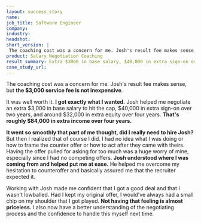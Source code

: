 ```yaml
---
layout: success_story
name: 
job_title: Software Engineer
company: 
industry: 
headshot: 
short_version: |
 The coaching cost was a concern for me. Josh's result fee makes sense, but **the $3,000 service fee is not inexpensive**. It was well worth it. Josh helped me negotiate an extra $3,000 in base salary, $40,000 in extra sign-on over two years, and around $32,000 in extra equity over 4 years. **That's roughly $84,000 in extra income over four years.** I also now have a better understanding of the negotiating process and the confidence to handle this myself next time.
product: Salary Negotiation Coaching
result_summary: Extra $3000 in base salary, $40,000 in extra sign-on over two years, and around $32,000 in extra equity over 4 years.
case_study_url: 
---
```


The coaching cost was a concern for me. Josh's result fee makes sense, but **the $3,000 service fee is not inexpensive**.

It was well worth it. **I got exactly what I wanted.** Josh helped me negotiate an extra $3,000 in base salary to hit the cap, $40,000 in extra sign-on over two years, and around $32,000 in extra equity over four years. **That's roughly $84,000 in extra income over four years.**

**It went so smoothly that part of me thought, did I really need to hire Josh?** But then I realized that of course I did. I had no idea what I was doing or how to frame the counter offer or how to act after they came with theirs. Having the offer pulled for asking for too much was a huge worry of mine, especially since I had no competing offers. **Josh understood where I was coming from and helped put me at ease.** He helped me overcome my hesitation to counteroffer and basically assured me that the recruiter expected it.

Working with Josh made me confident that I got a good deal and that I wasn't lowballed. Had I kept my original offer, I would've always had a small chip on my shoulder that I got played. **Not having that feeling is almost priceless.** I also now have a better understanding of the negotiating process and the confidence to handle this myself next time.